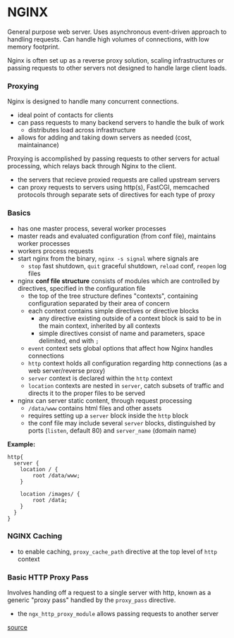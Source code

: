 # NGINX
General purpose web server. Uses asynchronous event-driven approach to handling requests. Can handle high volumes of connections, with low memory footprint.

Nginx is often set up as a reverse proxy solution, scaling infrastructures or passing requests to other servers not designed to handle large client loads.

### Proxying
Nginx is designed to handle many concurrent connections.
- ideal point of contacts for clients
- can pass requests to many backend servers to handle the bulk of work
  - distributes load across infrastructure
- allows for adding and taking down servers as needed (cost, maintainance)

Proxying is accomplished by passing requests to other servers for actual processing, which relays back through Nginx to the client.
- the servers that recieve proxied requests are called upstream servers
- can proxy requests to servers using http(s), FastCGI, memcached protocols through separate sets of directives for each type of proxy

### Basics
- has one master process, several worker processes
- master reads and evaluated configuration (from conf file), maintains worker processes
- workers process requests
- start nginx from the binary, `nginx -s signal` where signals are
  - `stop` fast shutdown, `quit` graceful shutdown, `reload` conf, `reopen` log files
- nginx **conf file structure** consists of modules which are controlled by directives, specified in the configuration file
  - the top of the tree structure defines "contexts", containing configuration separated by their area of concern
  - each context contains simple directives or directive blocks 
    - any directive existing outside of a context block is said to be in the main context, inherited by all contexts
    - simple directives consist of name and parameters, space delimited, end with `;`
  - `event` context sets global options that affect how Nginx handles connections 
  - `http` context holds all configuration regarding http connections (as a web server/reverse proxy)
  - `server` context is declared within the `http` context
  - `location` contexts are nested in `server`, catch subsets of traffic and directs it to the proper files to be served
- nginx can server static content, through request processing
  - `/data/www` contains html files and other assets
  - requires setting up a `server` block inside the `http` block
  - the conf file may include several `server` blocks, distinguished by ports (`listen`, default 80) and `server_name` (domain name) 

**Example:**
```
http{
  server {
    location / {
        root /data/www;
    }

    location /images/ {
        root /data;
    }
  }
}
```

### NGINX Caching
- to enable caching, `proxy_cache_path` directive at the top level of `http` context


### Basic HTTP Proxy Pass
Involves handing off a request to a single server with http, known as a generic "proxy pass" handled by the `proxy_pass` directive.
- the `ngx_http_proxy_module` allows passing requests to another server


[source](https://www.digitalocean.com/community/tutorials/understanding-nginx-http-proxying-load-balancing-buffering-and-caching)

